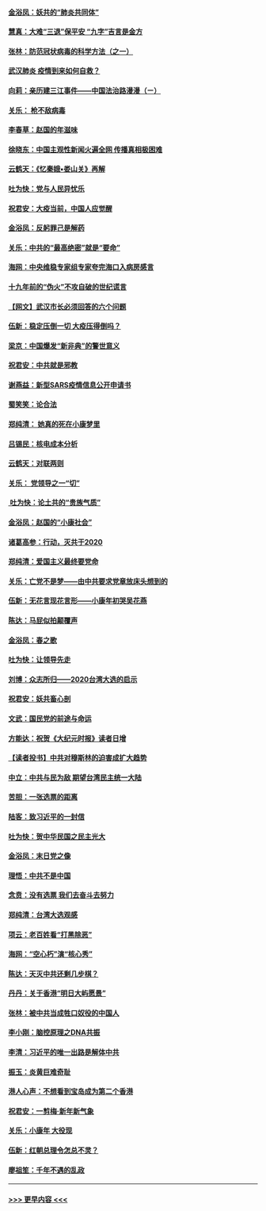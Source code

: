 #### [金浴凤：妖共的“肺炎共同体”](../pages/nsc993/n11829448.md?t=01300155) 
#### [慧真：大难“三退”保平安 “九字”吉言是金方](../pages/nsc993/n11829501.md?t=01300155) 
#### [张林：防范冠状病毒的科学方法（之一）](../pages/nsc993/n11828618.md?t=01300155) 
#### [武汉肺炎 疫情到来如何自救？](../pages/nsc993/n11827632.md?t=01300155) 
#### [向莉：亲历建三江事件——中国法治路漫漫（ㄧ）](../pages/nsc993/n11827190.md?t=01300155) 
#### [关乐： 枪不敌病毒](../pages/nsc993/n11826746.md?t=01300155) 
#### [李春草：赵国的年滋味](../pages/nsc993/n11826321.md?t=01300155) 
#### [徐晓东：中国主观性新闻火遍全网 传播真相极困难](../pages/nsc993/n11826508.md?t=01300155) 
#### [云鹤天：《忆秦娥▪娄山关》再解](../pages/nsc993/n11824682.md?t=01300155) 
#### [吐为快：党与人民异忧乐](../pages/nsc993/n11824660.md?t=01300155) 
#### [祝君安：大疫当前，中国人应觉醒](../pages/nsc993/n11821946.md?t=01300155) 
#### [金浴凤：反躬罪己是解药](../pages/nsc993/n11820280.md?t=01300155) 
#### [关乐：中共的“最高绝密”就是“要命”](../pages/nsc993/n11816946.md?t=01300155) 
#### [海网：中央维稳专家组专家夸完海口入病房感言](../pages/nsc993/n11815138.md?t=01300155) 
#### [十九年前的“伪火”不攻自破的世纪谎言](../pages/nsc993/n11813238.md?t=01300155) 
#### [【网文】武汉市长必须回答的六个问题](../pages/nsc993/n11813848.md?t=01300155) 
#### [伍新：稳定压倒一切 大疫压得倒吗？](../pages/nsc993/n11812634.md?t=01300155) 
#### [梁京：中国爆发“新非典”的警世意义](../pages/nsc993/n11812554.md?t=01300155) 
#### [祝君安：中共就是邪教](../pages/nsc993/n11812431.md?t=01300155) 
#### [谢燕益：新型SARS疫情信息公开申请书](../pages/nsc993/n11808840.md?t=01300155) 
#### [蜀笑笑：论合法](../pages/nsc993/n11808064.md?t=01300155) 
#### [郑纯清： 她真的死在小康梦里](../pages/nsc993/n11806623.md?t=01300155) 
#### [吕锡民：核电成本分析](../pages/nsc993/n11806284.md?t=01300155) 
#### [云鹤天：对联两则](../pages/nsc993/n11805957.md?t=01300155) 
#### [关乐： 党领导之一“切”](../pages/nsc993/n11804505.md?t=01300155) 
#### [ 吐为快：论土共的“贵族气质”](../pages/nsc993/n11804490.md?t=01300155) 
#### [金浴凤：赵国的“小康社会”](../pages/nsc993/n11804452.md?t=01300155) 
#### [诸葛高参：行动，灭共于2020](../pages/nsc993/n11804120.md?t=01300155) 
#### [郑纯清：爱国主义最终要党命](../pages/nsc993/n11802197.md?t=01300155) 
#### [关乐：亡党不是梦——由中共要求党章放床头想到的](../pages/nsc993/n11802156.md?t=01300155) 
#### [伍新：无花言现花言形——小康年初哭吴花燕](../pages/nsc993/n11800044.md?t=01300155) 
#### [陈达：马屁似拍颠覆声](../pages/nsc993/n11800010.md?t=01300155) 
#### [金浴凤：春之歌](../pages/nsc993/n11797687.md?t=01300155) 
#### [吐为快：让领导先走](../pages/nsc993/n11797512.md?t=01300155) 
#### [刘博：众志所归——2020台湾大选的启示](../pages/nsc993/n11796878.md?t=01300155) 
#### [祝君安：妖共畜心剖](../pages/nsc993/n11794273.md?t=01300155) 
#### [文武：国民党的前途与命运](../pages/nsc993/n11794198.md?t=01300155) 
#### [方能达：祝贺《大纪元时报》读者日增](../pages/nsc993/n11793807.md?t=01300155) 
#### [【读者投书】中共对穆斯林的迫害成扩大趋势](../pages/nsc993/n11791371.md?t=01300155) 
#### [中立：中共与民为敌 期望台湾民主统一大陆](../pages/nsc993/n11790392.md?t=01300155) 
#### [苦胆：一张选票的距离](../pages/nsc993/n11788914.md?t=01300155) 
#### [陆客：致习近平的一封信](../pages/nsc993/n11788867.md?t=01300155) 
#### [吐为快：贺中华民国之民主光大](../pages/nsc993/n11788618.md?t=01300155) 
#### [金浴凤：末日党之像](../pages/nsc993/n11787475.md?t=01300155) 
#### [理悟：中共不是中国](../pages/nsc993/n11787463.md?t=01300155) 
#### [念贲：没有选票  我们去奋斗去努力](../pages/nsc993/n11787398.md?t=01300155) 
#### [郑纯清：台湾大选观感](../pages/nsc993/n11786210.md?t=01300155) 
#### [项云：老百姓看“打黑除恶”](../pages/nsc993/n11785398.md?t=01300155) 
#### [海网：“空心朽”演“核心秀”](../pages/nsc993/n11783874.md?t=01300155) 
#### [陈达：天灭中共还剩几步棋？](../pages/nsc993/n11783719.md?t=01300155) 
#### [丹丹：关于香港“明日大屿愿景”](../pages/nsc993/n11783273.md?t=01300155) 
#### [张林：被中共当成牲口奴役的中国人](../pages/nsc993/n11782397.md?t=01300155) 
#### [李小刚：脑控原理之DNA共振](../pages/nsc993/n11780962.md?t=01300155) 
#### [李清：习近平的唯一出路是解体中共](../pages/nsc993/n11780866.md?t=01300155) 
#### [振玉：炎黄巨难奇耻](../pages/nsc993/n11779632.md?t=01300155) 
#### [港人心声：不想看到宝岛成为第二个香港](../pages/nsc993/n11778817.md?t=01300155) 
#### [祝君安：一剪梅‧新年新气象](../pages/nsc993/n11776340.md?t=01300155) 
#### [关乐：小康年 大役现](../pages/nsc993/n11774213.md?t=01300155) 
#### [伍新：红朝总理令怎总不灵？](../pages/nsc993/n11770813.md?t=01300155) 
#### [廖祖笙：千年不遇的乱政](../pages/nsc993/n11770373.md?t=01300155) 

----
#### [ >>> 更早内容 <<< ](../indexes/nsc993-earlier.md)
